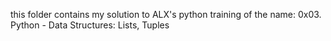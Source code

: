 this folder contains my solution to ALX's python training of the name: 0x03. Python - Data Structures: Lists, Tuples
